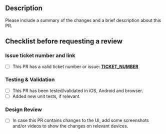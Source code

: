 <!--
* Please:
   ✓ Set a good, conventional commit style PR title.
   ✓ Write a good description that explains what this PR is meant to do.
   ✓ Keep PRs small, and manageable for reviewers.
   ✓ Set as draft until ready, and self-reviewed.
   ✓ Keep screenshots small using <img src="URL_HERE" width="35%">.
   ✓ Make sure you have all green ticks on GitHub actions before asking for a review.
-->

## Description

Please include a summary of the changes and a brief description about this PR.

## Checklist before requesting a review

### Issue ticket number and link

- [ ] This PR has a valid ticket number or issue: [**TICKET_NUMBER**](link)

### Testing & Validation

- [ ] This PR has been tested/validated in iOS, Android and browser.
- [ ] Added new unit tests, if relevant.

### Design Review

- [ ] In case this PR contains changes to the UI, add some screenshots and/or videos to show the changes on relevant devices.

